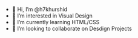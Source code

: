 - 👋 Hi, I’m @h7khurshid
- 👀 I’m interested in Visual Design
- 🌱 I’m currently learning HTML/CSS
- 💞️ I’m looking to collaborate on Desdign Projects

<!---
h7khurshid/h7khurshid is a ✨ special ✨ repository because its `README.md` (this file) appears on your GitHub profile.
You can click the Preview link to take a look at your changes.
--->
